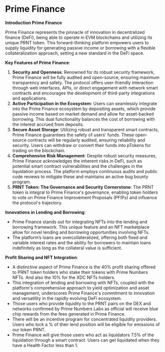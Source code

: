 # Prime Finance

**Introduction Prime Finance**

Prime Finance represents the pinnacle of innovation in decentralized finance (DeFi), being able to operate in EVM blockchains and utilizing its unique PRNT token. This forward-thinking platform empowers users to supply liquidity for generating passive income or borrowing with a flexible collateralization approach, setting a new standard in the DeFi space.

**Key Features of Prime Finance**:

1. **Security and Openness**: Renowned for its robust security framework, Prime Finance will be fully audited and open-source, ensuring maximum transparency and safety. The protocol offers user-friendly interaction through web interfaces, APIs, or direct engagement with network smart contracts and encourages the development of third-party integrations and applications.
2. **Active Participation in the Ecosystem**: Users can seamlessly integrate into the Prime Finance ecosystem by depositing assets, which provide passive income based on market demand and allow for asset-backed borrowing. This dual functionality balances the cost of borrowing with the interest accrued from deposits.
3. **Secure Asset Storage**: Utilizing robust and transparent smart contracts, Prime Finance guarantees the safety of users’ funds. These open-source contracts will be regularly audited, ensuring reliability and security. Users can withdraw or convert their funds into pTokens for trading on the blockchain.
4. **Comprehensive Risk Management**: Despite robust security measures, Prime Finance acknowledges the inherent risks in DeFi, such as potential smart contract vulnerabilities and the challenges in the liquidation process. The platform employs continuous audits and public code reviews to mitigate these and maintains an active bug bounty program.
5. **PRNT Token: The Governance and Security Cornerstone**: The PRNT token is integral to Prime Finance's governance, enabling token holders to vote on Prime Finance Improvement Proposals (PFIPs) and influence the protocol's trajectory.

**Innovations in Lending and Borrowing**:

* Prime Finance stands out for integrating NFTs into the lending and borrowing framework. This unique feature and an NFT marketplace allow for novel lending and borrowing opportunities involving NFTs.
* The platform’s loans are overcollateralized, offering both fixed and variable interest rates and the ability for borrowers to maintain loans indefinitely as long as the collateral value is sufficient.

**Profit Sharing and NFT Integration**:

* A distinctive aspect of Prime Finance is the 40% profit sharing offered to PRNT token holders who stake their tokens with Prime Numbers NFTs. And also the 10% for the XDC NFTs holders.
* This integration of lending and borrowing with NFTs, coupled with the platform's comprehensive approach to yield optimization and asset management, underscores Prime Finance's commitment to innovation and versatility in the rapidly evolving DeFi ecosystem.
* Those users who provide liquidity to the PRNT pairs on the DEX and networks confirmed by Prime Numbers Labs as official will receive blue chip rewards from the fees generated in Prime Finance.
* There will be an incentive program for concentrated liquidity providers. Users who lock a % of their lend position will be eligible for emissions of our token PRNT.
* Prime Finance will give those users who act as liquidators 7.5% of the liquidation through a smart contract. Users can get liquidated when they have a Health Factor less than 1.
